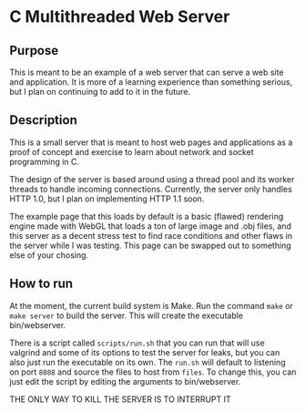 # C Multithreaded Web Server

## Purpose
This is meant to be an example of a web server that can serve a web site and application.
It is more of a learning experience than something serious, but I plan on continuing to add to it in the future.

## Description
This is a small server that is meant to host web pages and applications as a proof of concept and exercise to learn
about network and socket programming in C. 

The design of the server is based around using a thread pool and its worker threads to handle incoming connections.
Currently, the server only handles HTTP 1.0, but I plan on implementing HTTP 1.1 soon. 

The example page that this loads by default is a basic (flawed) rendering engine made with WebGL that loads a ton of 
large image and .obj files, and this server as a decent stress test to find race conditions and other flaws in the server
while I was testing. This page can be swapped out to something else of your chosing.

## How to run
At the moment, the current build system is Make.
Run the command
```make``` or ```make server```
to build the server. This will create the executable bin/webserver.

There is a script called ```scripts/run.sh``` that you can run that will use valgrind and some of its options to test 
the server for leaks, but you can also just run the executable on its own. The ```run.sh``` will default to listening on 
port ```8088``` and source the files to host from ```files```. To change this, you can just edit the script by editing the
arguments to bin/webserver.

THE ONLY WAY TO KILL THE SERVER IS TO INTERRUPT IT
